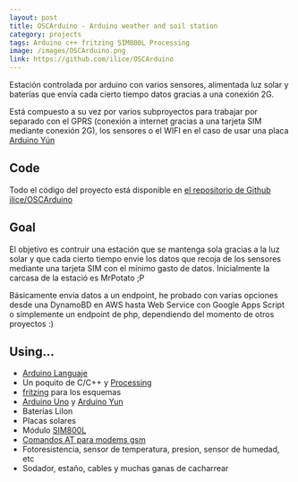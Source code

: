 ```yaml
---
layout: post
title: OSCArduino - Arduino weather and soil station
category: projects
tags: Arduino c++ fritzing SIM800L Processing
image: /images/OSCArduino.png
link: https://github.com/ilice/OSCArduino
---
```


Estación controlada por arduino con varios sensores, alimentada luz solar y baterías que envía cada cierto tiempo datos gracias a una conexión 2G.

Está compuesto a su vez por varios subproyectos para trabajar por separado con el GPRS (conexión a internet gracias a una tarjeta SIM mediante conexión 2G), los sensores o el WIFI en el caso de usar una placa [Arduino Yún](https://www.arduino.cc/en/Main/ArduinoBoardYun)

## Code

Todo el código del proyecto está disponible en [el repositorio de Github ilice/OSCArduino](https://github.com/ilice/OSCArduino)

## Goal

El objetivo es contruir una estación que se mantenga sola gracias a la luz solar y que cada cierto tiempo envie los datos que recoja de los sensores mediante una tarjeta SIM con el mínimo gasto de datos. Inicialmente la carcasa de la estació es MrPotato ;P

Básicamente envía datos a un endpoint, he probado con varias opciones desde una DynamoBD en AWS hasta Web Service con Google Apps Script o simplemente un endpoint de php, dependiendo del momento de otros proyectos :)

## Using...

* [Arduino Languaje](https://www.arduino.cc/en/Reference/HomePage)
* Un poquito de C/C++ y [Processing](https://processing.org/)
* [fritzing](http://fritzing.org/home/) para los esquemas
* [Arduino Uno](https://www.arduino.cc/en/main/arduinoBoardUno) y [Arduino Yun](https://www.arduino.cc/en/Main/ArduinoBoardYun)
* Baterías LiIon
* Placas solares
* Módulo [SIM800L](http://simcomm2m.com/UploadFile/TechnicalFile/SIM800%20Series_AT%20Command%20Manual_V1.09.pdf)
* [Comandos AT para modems gsm](http://simcomm2m.com/UploadFile/TechnicalFile/SIM800%20Series_AT%20Command%20Manual_V1.09.pdf)
* Fotoresistencia, sensor de temperatura, presion, sensor de humedad, etc
* Sodador, estaño, cables y muchas ganas de cacharrear
